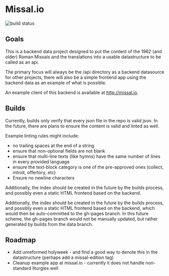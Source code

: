 # Missal.io

![build status](https://travis-ci.org/benyanke/missal.io.svg)

## Goals
This is a backend data project designed to put the content of the 1962 (and older) Roman Missals
and the translations into a usable datastructure to be called as an api. 

The primary focus will always be the /api directory as a backend datasource for other projects,
there will also be a simple frontend app using the backend data as an example of what is possible.

An example client of this backend is available at http://missal.io.

## Builds
Currently, builds only verify that every json file in the repo is valid json. In the future, there are plans to ensure the
content is valid and linted as well. 

Example linting rules might include:
 * no trailing spaces at the end of a string
 * ensure that non-optional fields are not blank
 * ensure that multi-line texts (like hymns) have the same number of lines in every provided language
 * ensure the text-block category is one of the pre-approved ones (collect, introit, offertory, etc)
 * Ensure no newline characters

Additionally, the index should be created in the future by the builds process, and possibly even a static
HTML frontend based on the backend.

Additionally, the index should be created in the future by the builds process, and possibly even a static
HTML frontend based on the backend, which would then be auto-committed to the gh-pages branch. In this future 
scheme, the gh-pages branch would not be manually updated, but rather generated by builds from the data branch.

## Roadmap

 * Add unreformed holyweek - and find a good way to denote this in the datastructure (perhaps add a missal-edition tag)
 * Cleanup example app at missal.io - currently it does not handle non-standard liturgies well
